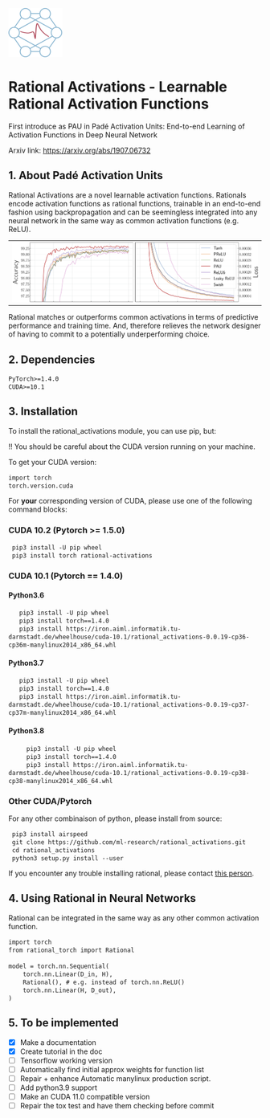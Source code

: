<span style="white-space: nowrap;">![Logo](./images/rationals_logo_colored.png)</span><h1>Rational Activations - Learnable Rational Activation Functions</h1>
First introduce as PAU in Padé Activation Units: End-to-end Learning of Activation Functions in Deep Neural Network

Arxiv link: https://arxiv.org/abs/1907.06732

## 1. About Padé Activation Units

Rational Activations are a novel learnable activation functions. Rationals encode activation functions as rational functions, trainable in an end-to-end fashion using backpropagation and can be seemingless integrated into any neural network in the same way as common activation functions (e.g. ReLU).

<table border="0">
<tr>
    <td>
    <img src="./images/results.png" width="100%" />
    </td>
</tr>
</table>

Rational matches or outperforms common activations in terms of predictive performance and training time.
And, therefore relieves the network designer of having to commit to a potentially underperforming choice.

## 2. Dependencies
    PyTorch>=1.4.0
    CUDA>=10.1


## 3. Installation

To install the rational_activations module, you can use pip, but:<br/>

:bangbang:  You should be careful about the CUDA version running on your machine.


To get your CUDA version:

    import torch
    torch.version.cuda

For **your** corresponding version of CUDA, please use one of the following command blocks:
### CUDA 10.2 (Pytorch >= 1.5.0)

     pip3 install -U pip wheel
     pip3 install torch rational-activations

### CUDA 10.1 (Pytorch == 1.4.0)
#### Python3.6

       pip3 install -U pip wheel
       pip3 install torch==1.4.0
       pip3 install https://iron.aiml.informatik.tu-darmstadt.de/wheelhouse/cuda-10.1/rational_activations-0.0.19-cp36-cp36m-manylinux2014_x86_64.whl

#### Python3.7

       pip3 install -U pip wheel
       pip3 install torch==1.4.0
       pip3 install https://iron.aiml.informatik.tu-darmstadt.de/wheelhouse/cuda-10.1/rational_activations-0.0.19-cp37-cp37m-manylinux2014_x86_64.whl

#### Python3.8

         pip3 install -U pip wheel
         pip3 install torch==1.4.0
         pip3 install https://iron.aiml.informatik.tu-darmstadt.de/wheelhouse/cuda-10.1/rational_activations-0.0.19-cp38-cp38-manylinux2014_x86_64.whl


### Other CUDA/Pytorch</h3>
For any other combinaison of python, please install from source:

     pip3 install airspeed
     git clone https://github.com/ml-research/rational_activations.git
     cd rational_activations
     python3 setup.py install --user



If you encounter any trouble installing rational, please contact [this person](quentin.delfosse@cs.tu-darmstadt.de).

## 4. Using Rational in Neural Networks

Rational can be integrated in the same way as any other common activation function.

~~~~
import torch
from rational_torch import Rational

model = torch.nn.Sequential(
    torch.nn.Linear(D_in, H),
    Rational(), # e.g. instead of torch.nn.ReLU()
    torch.nn.Linear(H, D_out),
)
~~~~


## 5. To be implemented
- [X] Make a documentation
- [X] Create tutorial in the doc
- [ ] Tensorflow working version
- [ ] Automatically find initial approx weights for function list
- [ ] Repair + enhance Automatic manylinux production script.
- [ ] Add python3.9 support
- [ ] Make an CUDA 11.0 compatible version
- [ ] Repair the tox test and have them checking before commit

